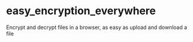 # easy_encryption_everywhere
Encrypt and decrypt files in a browser, as easy as upload and download a file
